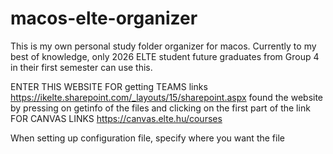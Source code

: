 # macos-elte-organizer

This is my own personal study folder organizer for macos. 
Currently to my best of knowledge, only 2026 ELTE student future graduates from Group 4 in their first semester can use this.

ENTER THIS WEBSITE FOR getting TEAMS links https://ikelte.sharepoint.com/_layouts/15/sharepoint.aspx
found the website by pressing on getinfo of the files and clicking on the first part of the link
FOR CANVAS LINKS https://canvas.elte.hu/courses

When setting up configuration file, specify where you want the file
